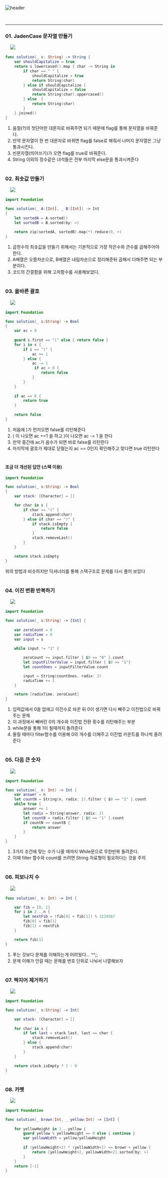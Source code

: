 
![header](https://capsule-render.vercel.app/api?type=waving&color=gradient&height=250&section=header&text=Problem%20Solving%20-mySolution&fontSize=40&animation=fadeIn&fontAlign=33&fontAlignY=40)


<br/>

---

### 01. JadenCase 문자열 만들기

&nbsp;&nbsp;&nbsp;&nbsp;<img src="image/1.png"><br/>


```Swift
func solution(_ s: String) -> String {
    var shouldCapitalize = true
    return s.lowercased().map { char -> String in
        if char == " " {
            shouldCapitalize = true
            return String(char)
        } else if shouldCapitalize {
            shouldCapitalize = false
            return String(char).uppercased()
        } else  {
            return String(char)
        }
    }.joined()
}
```

1. 음절(?)의 첫단어만 대문자로 바꿔주면 되기 때문에 flag를 통해 문자열을 바꿔준다.
2. 만약 문자열이 한 번 대문자로 바뀌면 flag를 false로 해줘서 나머지 문자열은 그냥 통과시킨다.
3. 빈문자열(띄어쓰기)가 오면 flag를 true로 바꿔준다.
4. String 이외의 정수같은 녀석들은 전부 마지막 else문을 통과시켜준다

#

### 02. 최솟값 만들기

&nbsp;&nbsp;&nbsp;&nbsp;<img src="image/2.png"><br/>

```Swift
import Foundation

func solution(_ A:[Int], _ B:[Int]) -> Int
{
    let sortedA = A.sorted()
    let sortedB = B.sorted(by: >)
    
    return zip(sortedA, sortedB).map(*).reduce(0, +)
}
```

1. 곱한수의 최솟값을 만들기 위해서는 기본적으로 가장 작은수와 큰수를 곱해주어야한다.
2. A배열은 오름차순으로, B배열은 내림차순으로 정리해준뒤 곱해서 더해주면 되는 부분이다.
3. 코드의 간결함을 위해 고차함수를 사용해보았디.

#

### 03. 올바른 괄호

&nbsp;&nbsp;&nbsp;&nbsp;<img src="image/4.png"><br/>

```Swift
import Foundation

func solution(_ s:String) -> Bool
{
    var ac = 0
    
    guard s.first == "(" else { return false }    
    for i in s {
        if i == "(" {
            ac += 1
        } else {
            ac -= 1
             if ac < 0 {
                return false
            }
        }  
    }
    
    if ac == 0 {
        return true
    } 
    
    return false
}
```

1. 처음에 )가 먼저오면 false를 리턴해준다
2. ( 이 나오면 ac +=1 을 하고 )이 나오면 ac -= 1 을 한다
3. 만약 중간에 ac가 음수가 되면 바로 false를 리턴한다
4. 마지막에 괄호가 제대로 닫혔는지 ac == 0인지 확인해주고 맞다면 true 리턴한다

#

#### 조금 더 개선된 답안 (스택 이용)

``` swift
import Foundation

func solution(_ s:String) -> Bool
{
    var stack: [Character] = []

    for char in s {
        if char == "(" {
            stack.append(char)
        } else if char == ")" {
            if stack.isEmpty {
                return false
            }
            stack.removeLast()
        }
    }

    return stack.isEmpty
}
```
위의 방법과 비슷하지만 딕셔너리를 통해 스택구조로 문제를 다시 풀어 보았다

#

### 04. 이진 변환 반복하기

&nbsp;&nbsp;&nbsp;&nbsp;<img src="image/5.png"><br/>

```Swift
import Foundation

func solution(_ s:String) -> [Int] {
    
    var zeroCount = 0
    var radixTime = 0
    var input = s
    
    while input != "1" {

        zeroCount += input.filter { $0 == "0" }.count
        let inputFilterValue = input.filter { $0 == "1"}
        let countOnes = inputFilterValue.count

        input = String(countOnes, radix: 2)
        radixTime += 1
    }

    return [radixTime, zeroCount]
}
```

1. 입력값에서 0을 없애고 이진수로 바꾼 뒤 0이 생기면 다시 빼주고 이진법으로 바꿔주는 문제
2. 이 과정에서 빼버린 0의 개수와 이진법 전환 횟수를 리턴해주는 부분
3. while문을 통해 1이 될때까지 돌려준다
4. 돌릴 때마다 filter함수를 이용해 0의 개수를 더해주고 이진법 카운트를 하나씩 올려준다

#

### 05. 다음 큰 숫자

&nbsp;&nbsp;&nbsp;&nbsp;<img src="image/6.png"><br/>

```Swift 
import Foundation

func solution(_ n: Int) -> Int {
    var answer = n
    let countN = String(n, radix: 2).filter { $0 == "1" }.count  
    while true {
        answer += 1
        let radix = String(answer, radix: 2)
        let countB = radix.filter { $0 == "1" }.count  
        if countN == countB {
            return answer
        }
    }
}
```

1. 3가지 조건에 맞는 수가 나올 때까지 While문으로 무한반복 돌려준다.
2. 이때 filter 함수와 count를 쓰려면 String 자료형이 필요하다는 것을 주의

#

### 06. 피보나치 수

&nbsp;&nbsp;&nbsp;&nbsp;<img src="image/7.png"><br/>

```Swift
func solution(_ n: Int) -> Int {

    var fib = [0, 1]
    for i in 2...n {
        let nextFib = (fib[0] + fib[1]) % 1234567
        fib[0] = fib[1]
        fib[1] = nextFib
    }

    return fib[1]
}
```

1. 푸는 것보다 문제를 이해하는게 어려웠다... ^^;;
2. 문제 이해가 안갈 때는 문제를 번호 단위로 나눠서 나열해보자

#

### 07. 짝지어 제거하기

&nbsp;&nbsp;&nbsp;&nbsp;<img src="image/8.png"><br/>

```swift
import Foundation

func solution(_ s:String) -> Int{

    var stack: [Character] = []
    
    for char in s {
        if let last = stack.last, last == char {
            stack.removeLast() 
        } else {
            stack.append(char)
        }
    }
    
    return stack.isEmpty ? 1 : 0
}
```

#

### 08. 카펫

&nbsp;&nbsp;&nbsp;&nbsp;<img src="image/9.png"><br/>

```Swift
import Foundation

func solution(_ brown:Int, _ yellow:Int) -> [Int] {
    
    for yellowHeight in 1...yellow {
        guard yellow % yellowHeight == 0 else { continue }
        var yellowWidth = yellow/yellowHeight
        
        if (yellowHeight+2) * (yellowWidth+2) == brown + yellow {
            return [yellowHeight+2, yellowWidth+2].sorted(by: >)
        }
    }
    return [-1]
}
```





